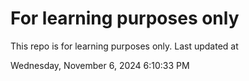 # For learning purposes only
This repo is for learning purposes only.
Last updated at

Wednesday, November 6, 2024 6:10:33 PM

